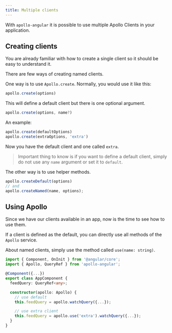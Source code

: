 ```yaml
---
title: Multiple clients
---
```


With `apollo-angular` it is possible to use multiple Apollo Clients in your application.

## Creating clients

You are already familiar with how to create a single client so it should be easy to understand it.

There are few ways of creating named clients.

One way is to use `Apollo.create`. Normally, you would use it like this:

```typescript
apollo.create(options)
```

This will define a default client but there is one optional argument.

```typescript
apollo.create(options, name?)
```

An example:

```typescript
apollo.create(defaultOptions)
apollo.create(extraOptions, 'extra')
```

Now you have the default client and one called `extra`.

> Important thing to know is if you want to define a default client, simply do not use any `name` argument or set it to `default`.

The other way is to use helper methods.

```typescript
apollo.createDefault(options)
// and
apollo.createNamed(name, options);
```

## Using Apollo

Since we have our clients available in an app, now is the time to see how to use them.

If a client is defined as the default, you can directly use all methods of the `Apollo` service.

About named clients, simply use the method called `use(name: string)`.

```typescript
import { Component, OnInit } from '@angular/core';
import { Apollo, QueryRef } from 'apollo-angular';

@Component({...})
export class AppComponent {
  feedQuery: QueryRef<any>;

  constructor(apollo: Apollo) {
    // use default
    this.feedQuery = apollo.watchQuery({...});

    // use extra client
    this.feedQuery = apollo.use('extra').watchQuery({...});
  }
}
```

